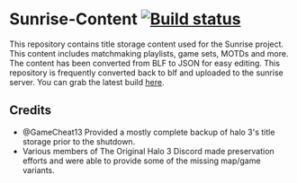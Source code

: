 # Sunrise-Content [![Build status](https://ci.appveyor.com/api/projects/status/sbtkbnvywwmi715u?svg=true)](https://ci.appveyor.com/project/craftycodie/sunrise-content)

This repository contains title storage content used for the Sunrise project.
This content includes matchmaking playlists, game sets, MOTDs and more.
The content has been converted from BLF to JSON for easy editing. 
This repository is frequently converted back to blf and uploaded to the sunrise server.
You can grab the latest build [here](https://ci.appveyor.com/project/craftycodie/sunrise-content/build/artifacts).

## Credits

- @GameCheat13 Provided a mostly complete backup of halo 3's title storage prior to the shutdown.
- Various members of The Original Halo 3 Discord made preservation efforts and were able to provide some of the missing map/game variants.
